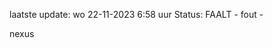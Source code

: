 laatste update: 
wo 22-11-2023  6:58   uur 
Status: FAALT - fout - 
<div class="service R">nexus</div>